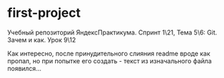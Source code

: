 # first-project
Учебный репозиторий ЯндексПрактикума. Спринт 1\21, Тема 5\6: Git. Зачем и как. Урок 9\12

Как интересно, после принудительного слияния readme вроде как пропал, но при попытке его создать - текст из изначального файла появился...
